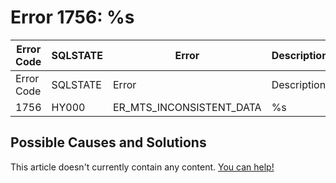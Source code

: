 
# Error 1756: %s


| Error Code | SQLSTATE | Error | Description |
| --- | --- | --- | --- |
| Error Code | SQLSTATE | Error | Description |
| 1756 | HY000 | ER_MTS_INCONSISTENT_DATA | %s |




## Possible Causes and Solutions


This article doesn't currently contain any content. [You can help!](/en/writing-and-editing-knowledge-base-articles/)

